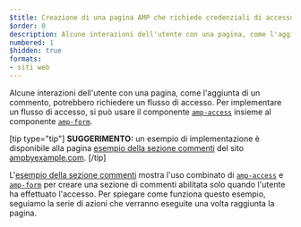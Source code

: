 ```yaml
---
$title: Creazione di una pagina AMP che richiede credenziali di accesso
$order: 0
description: Alcune interazioni dell'utente con una pagina, come l'aggiunta di un commento, potrebbero richiedere un flusso di accesso. Per implementare un flusso di accesso ...
numbered: 1
$hidden: true
formats:
- siti web
---
```


Alcune interazioni dell'utente con una pagina, come l'aggiunta di un commento, potrebbero richiedere un flusso di accesso. Per implementare un flusso di accesso, si può usare il componente [`amp-access`](../../../../documentation/components/reference/amp-access.md) insieme al componente [`amp-form`](../../../../documentation/components/reference/amp-form.md).

[tip type="tip"] **SUGGERIMENTO:** un esempio di implementazione è disponibile alla pagina [esempio della sezione commenti](../../../../documentation/examples/documentation/Comment_Section.html) del sito [ampbyexample.com](../../../../documentation/examples/index.html). [/tip]

L'[esempio della sezione commenti](../../../../documentation/examples/documentation/Comment_Section.html) mostra l'uso combinato di [`amp-access`](../../../../documentation/components/reference/amp-access.md) e [`amp-form`](../../../../documentation/components/reference/amp-form.md) per creare una sezione di commenti abilitata solo quando l'utente ha effettuato l'accesso. Per spiegare come funziona questo esempio, seguiamo la serie di azioni che verranno eseguite una volta raggiunta la pagina.
